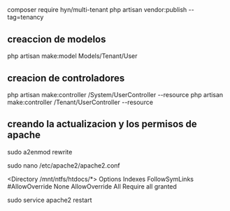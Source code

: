 ##
composer require hyn/multi-tenant
php artisan vendor:publish --tag=tenancy

## creaccion de modelos
php artisan make:model Models/Tenant/User

## creacion de controladores
php artisan make:controller /System/UserController --resource
php artisan make:controller /Tenant/UserController --resource

## creando la actualizacion y los permisos de apache

sudo a2enmod rewrite

sudo nano /etc/apache2/apache2.conf

<Directory /mnt/ntfs/htdocs/*>
        Options Indexes FollowSymLinks
        #AllowOverride None
        AllowOverride All
        Require all granted
</Directory>


sudo service apache2 restart
